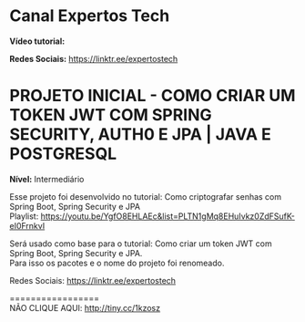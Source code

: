 # Canal Expertos Tech

**Vídeo tutorial:** </br>


**Redes Sociais:** https://linktr.ee/expertostech  

# PROJETO INICIAL - COMO CRIAR UM TOKEN JWT COM SPRING SECURITY, AUTH0 E JPA | JAVA E POSTGRESQL

**Nível:** Intermediário

Esse projeto foi desenvolvido no tutorial: Como criptografar senhas com Spring Boot, Spring Security e JPA<br> 
Playlist: https://youtu.be/YgfO8EHLAEc&list=PLTN1gMq8EHuIvkz0ZdFSufK-eI0FrnkvI

Será usado como base para o tutorial: Como criar um token JWT com Spring Boot, Spring Security e JPA.<br>
Para isso os pacotes e o nome do projeto foi renomeado.

Redes Sociais: https://linktr.ee/expertostech

=================  
NÃO CLIQUE AQUI: http://tiny.cc/1kzosz 
